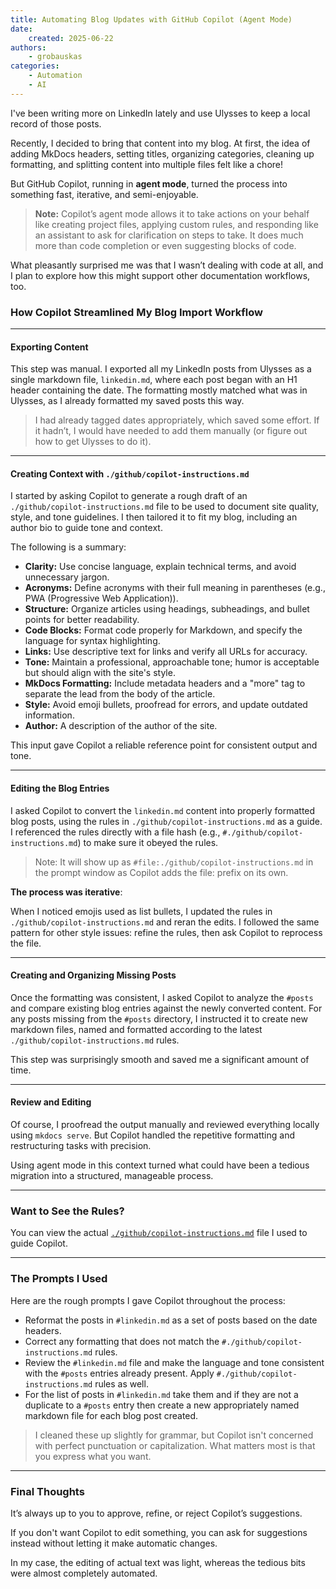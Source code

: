 ```yaml
---
title: Automating Blog Updates with GitHub Copilot (Agent Mode)
date:
    created: 2025-06-22
authors:
    - grobauskas
categories:
    - Automation
    - AI
---
```


I've been writing more on LinkedIn lately and use Ulysses to keep a local record of those posts.

Recently, I decided to bring that content into my blog. At first, the idea of adding MkDocs headers, setting titles, organizing categories, cleaning up formatting, and splitting content into multiple files felt like a chore!

But GitHub Copilot, running in **agent mode**, turned the process into something fast, iterative, and semi-enjoyable.

> **Note:** Copilot’s agent mode allows it to take actions on your behalf like creating project files, applying custom rules, and responding like an assistant to ask for clarification on steps to take. It does much more than code completion or even suggesting blocks of code.

What pleasantly surprised me was that I wasn’t dealing with code at all, and I plan to explore how this might support other documentation workflows, too.

<!-- more -->

### How Copilot Streamlined My Blog Import Workflow

---

#### Exporting Content

This step was manual. I exported all my LinkedIn posts from Ulysses as a single markdown file, `linkedin.md`, where each post began with an H1 header containing the date. The formatting mostly matched what was in Ulysses, as I already formatted my saved posts this way.

> I had already tagged dates appropriately, which saved some effort. If it hadn’t, I would have needed to add them manually (or figure out how to get Ulysses to do it).

---

#### Creating Context with `./github/copilot-instructions.md`

I started by asking Copilot to generate a rough draft of an `./github/copilot-instructions.md` file to be used to document site quality, style, and tone guidelines. I then tailored it to fit my blog, including an author bio to guide tone and context.

The following is a summary:

- **Clarity:** Use concise language, explain technical terms, and avoid unnecessary jargon.
- **Acronyms:** Define acronyms with their full meaning in parentheses (e.g., PWA (Progressive Web Application)).
- **Structure:** Organize articles using headings, subheadings, and bullet points for better readability.
- **Code Blocks:** Format code properly for Markdown, and specify the language for syntax highlighting.
- **Links:** Use descriptive text for links and verify all URLs for accuracy.
- **Tone:** Maintain a professional, approachable tone; humor is acceptable but should align with the site's style.
- **MkDocs Formatting:** Include metadata headers and a "more" tag to separate the lead from the body of the article.
- **Style:** Avoid emoji bullets, proofread for errors, and update outdated information.
- **Author:** A description of the author of the site.

This input gave Copilot a reliable reference point for consistent output and tone.

---

#### Editing the Blog Entries

I asked Copilot to convert the `linkedin.md` content into properly formatted blog posts, using the rules in `./github/copilot-instructions.md` as a guide. I referenced the rules directly with a file hash (e.g., `#./github/copilot-instructions.md`) to make sure it obeyed the rules.

> Note: It will show up as `#file:./github/copilot-instructions.md` in the prompt window as Copilot adds the file: prefix on its own.

**The process was iterative**: 

When I noticed emojis used as list bullets, I updated the rules in `./github/copilot-instructions.md` and reran the edits. I followed the same pattern for other style issues: refine the rules, then ask Copilot to reprocess the file.

---

#### Creating and Organizing Missing Posts

Once the formatting was consistent, I asked Copilot to analyze the `#posts` and compare existing blog entries against the newly converted content. For any posts missing from the `#posts` directory, I instructed it to create new markdown files, named and formatted according to the latest `./github/copilot-instructions.md` rules.

This step was surprisingly smooth and saved me a significant amount of time.

---

#### Review and Editing

Of course, I proofread the output manually and reviewed everything locally using `mkdocs serve`. But Copilot handled the repetitive formatting and restructuring tasks with precision.

Using agent mode in this context turned what could have been a tedious migration into a structured, manageable process.

---

### Want to See the Rules?

You can view the actual [`./github/copilot-instructions.md`](https://github.com/chrisgrobauskas/chrisgrobauskas.github.io/blob/master/./github/copilot-instructions.md) file I used to guide Copilot.

---

### The Prompts I Used

Here are the rough prompts I gave Copilot throughout the process:

- Reformat the posts in `#linkedin.md` as a set of posts based on the date headers.
- Correct any formatting that does not match the `#./github/copilot-instructions.md` rules.
- Review the `#linkedin.md` file and make the language and tone consistent with the `#posts` entries already present. Apply `#./github/copilot-instructions.md` rules as well.
- For the list of posts in `#linkedin.md` take them and if they are not a duplicate to a `#posts` entry then create a new appropriately named markdown file for each blog post created.

> I cleaned these up slightly for grammar, but Copilot isn't concerned with perfect punctuation or capitalization. What matters most is that you express what you want.

--- 

### Final Thoughts

It’s always up to you to approve, refine, or reject Copilot’s suggestions.

If you don't want Copilot to edit something, you can ask for suggestions instead without letting it make automatic changes.

In my case, the editing of actual text was light, whereas the tedious bits were almost completely automated.